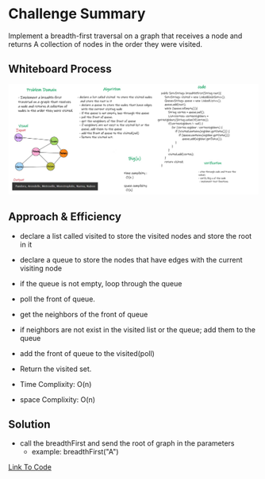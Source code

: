# Challenge Summary
<!-- Description of the challenge -->

Implement a breadth-first traversal on a graph that receives a node and returns A collection of nodes in the order they were visited.

## Whiteboard Process
<!-- Embedded whiteboard image -->
 ![BFS whiteboard](../assets/bfscode.jpg)

## Approach & Efficiency
<!-- What approach did you take? Why? What is the Big O space/time for this approach? -->
   * declare a list called visited  to store the visited nodes and store the root in it
   * declare a queue to store the nodes that have edges with the current visiting node
   * if the queue is not empty, loop through the queue
   * poll the front of queue.
   * get the neighbors of the front of queue
   * if neighbors are not exist in the visited list or the queue; add them to the queue
   * add the front of queue to the visited(poll)
   * Return the visited set.

   * Time Complixity: O(n)
   * space Complixity: O(n)

## Solution
<!-- Show how to run your code, and examples of it in action -->
   * call the breadthFirst and send the root of graph in the parameters
     * example: breadthFirst("A")

   [Link To Code ](app/src/main/java/code36/Graph.java)